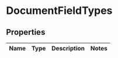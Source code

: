 
# DocumentFieldTypes

## Properties
Name | Type | Description | Notes
------------ | ------------- | ------------- | -------------



